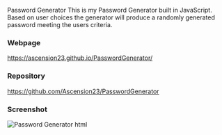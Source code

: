 Password Generator
This is my Password Generator built in JavaScript. Based on user choices the generator will produce a randomly generated password meeting the users criteria.

### Webpage
https://ascension23.github.io/PasswordGenerator/

### Repository
https://github.com/Ascension23/PasswordGenerator

### Screenshot
![Password Generator html](https://user-images.githubusercontent.com/77472152/114287835-24fa9e00-9a1f-11eb-8401-5451dba232cd.png)
